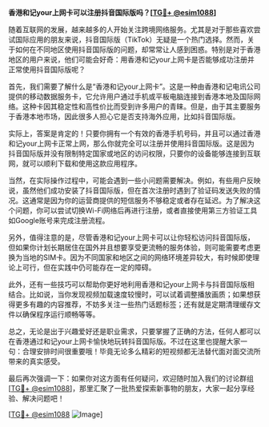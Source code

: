 **香港和记your上网卡可以注册抖音国际版吗？[[TG💪+ @esim1088](https://t.me/s/esim1088)]**

随着互联网的发展，越来越多的人开始关注跨境网络服务。尤其是对于那些喜欢尝试国际应用的朋友来说，抖音国际版（TikTok）无疑是一个热门选择。然而，关于如何在不同地区使用抖音国际版的问题，却常常让人感到困惑。特别是对于香港地区的用户来说，他们可能会好奇：用香港和记your上网卡是否能够成功注册并正常使用抖音国际版呢？

首先，我们需要了解什么是“香港和记your上网卡”。这是一种由香港和记电讯公司提供的移动数据服务卡，它允许用户通过手机或平板电脑连接到香港本地及国际网络。这种卡因其稳定性和高性价比而受到许多用户的青睐。但是，由于其主要服务于香港本地市场，因此很多人担心它是否支持海外应用，比如抖音国际版。

实际上，答案是肯定的！只要你拥有一个有效的香港手机号码，并且可以通过香港和记your上网卡正常上网，那么你就完全可以注册并使用抖音国际版。这是因为抖音国际版并没有限制特定国家或地区的访问权限，只要你的设备能够连接到互联网，就可以顺利下载和使用这款应用程序。

当然，在实际操作过程中，可能会遇到一些小问题需要解决。例如，有些用户反映说，虽然他们成功安装了抖音国际版，但在首次注册时遇到了验证码发送失败的情况。这通常是因为你的运营商提供的短信服务不够稳定或者存在延迟。为了解决这个问题，你可以尝试切换Wi-Fi网络后再进行注册，或者直接使用第三方验证工具如Google账号来完成注册流程。

另外，值得注意的是，尽管香港和记your上网卡可以让你轻松访问抖音国际版，但如果你计划长期居住在国外并且想要享受更流畅的服务体验，则可能需要考虑更换为当地的SIM卡。因为不同国家和地区之间的网络环境差异较大，有时候即使理论上可行，但在实践中仍可能存在一定的障碍。

此外，还有一些技巧可以帮助你更好地利用香港和记your上网卡与抖音国际版相结合。比如说，当你发现视频加载速度较慢时，可以试着调整播放画质；如果想获得更多有趣的内容推荐，不妨多关注一些热门话题标签；还有就是定期清理缓存文件以确保程序运行顺畅等等。

总之，无论是出于兴趣爱好还是职业需求，只要掌握了正确的方法，任何人都可以在香港通过和记your上网卡愉快地玩转抖音国际版。不过在这里也提醒大家一句：合理安排时间很重要哦！毕竟无论多么精彩的短视频都无法替代面对面交流所带来的真实感受。

最后再次强调一下：如果你对这方面有任何疑问，欢迎随时加入我们的讨论群组[[TG💪+ @esim1088](https://t.me/s/esim1088)]，那里汇聚了一批热爱探索新事物的朋友，大家一起分享经验、解决问题吧！

[[TG💪+ @esim1088](https://t.me/s/esim1088) ![Image](https://i.postimg.cc/4NQfJmqS/Snipaste-2025-05-13-00-14-12.png)]